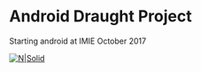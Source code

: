 # Android Draught Project

Starting android at IMIE October 2017

[![N|Solid](https://raw.githubusercontent.com/M0untainfox/Projet-Android-IMIE-/master/app/src/main/res/drawable/dames.jpg)](https://raw.githubusercontent.com/M0untainfox/Projet-Android-IMIE-/master/app/src/main/res/drawable/dames.jpg)
